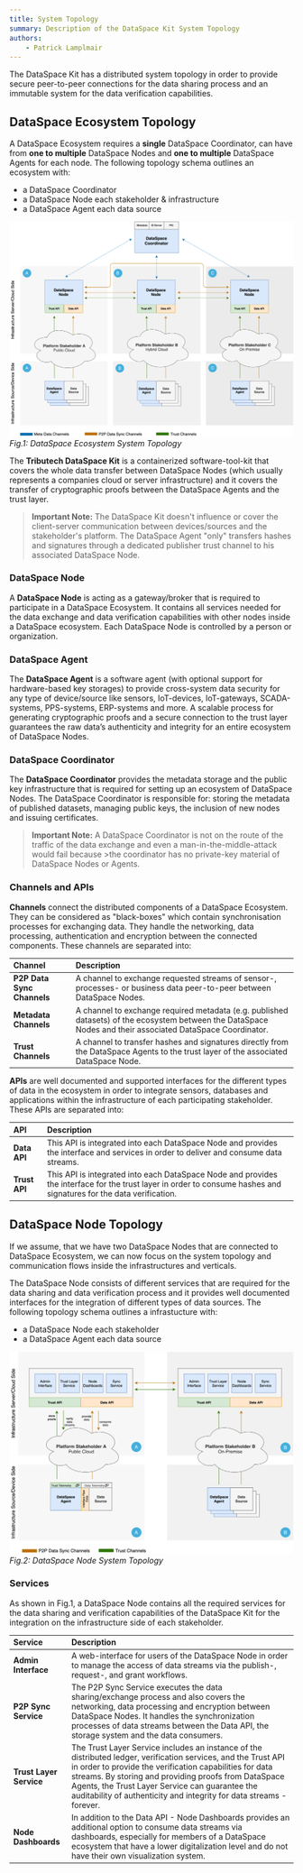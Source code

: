 ```yaml
---
title: System Topology
summary: Description of the DataSpace Kit System Topology
authors:
    - Patrick Lamplmair
---
```


The DataSpace Kit has a distributed system topology in order to provide secure peer-to-peer connections for the data sharing process and an immutable system for the data verification capabilities.

## DataSpace Ecosystem Topology

A DataSpace Ecosystem requires a **single** DataSpace Coordinator, can have from **one to multiple** DataSpace Nodes and **one to multiple** DataSpace Agents for each node. The following topology schema outlines an ecosystem with:

- a DataSpace Coordinator
- a DataSpace Node each stakeholder & infrastructure
- a DataSpace Agent each data source

![DataSpace Topology Schema](img/dataspace-topology-schema.png)
*Fig.1: DataSpace Ecosystem System Topology*

The **Tributech DataSpace Kit** is a containerized software-tool-kit that covers the whole data transfer between DataSpace Nodes (which usually represents a companies cloud or server infrastructure) and it covers the transfer of cryptographic proofs between the DataSpace Agents and the trust layer.

> **Important Note:** The DataSpace Kit doesn't influence or cover the client-server communication between devices/sources and the stakeholder's platform. The DataSpace Agent "only" transfers hashes and signatures through a dedicated publisher trust channel to his associated DataSpace Node.

### DataSpace Node

A **DataSpace Node** is acting as a gateway/broker that is required to participate in a DataSpace Ecosystem. It contains all services needed for the data exchange and data verification capabilities with other nodes inside a DataSpace ecosystem. Each DataSpace Node is controlled by a person or organization.

### DataSpace Agent

The **DataSpace Agent** is a software agent (with optional support for hardware-based key storages) to provide cross-system data security for any type of device/source like sensors, IoT-devices, IoT-gateways, SCADA-systems, PPS-systems, ERP-systems and more. A scalable process for generating cryptographic proofs and a secure connection to the trust layer guarantees the raw data’s authenticity and integrity for an entire ecosystem of DataSpace Nodes.

### DataSpace Coordinator

The **DataSpace Coordinator** provides the metadata storage and the public key infrastructure that is required for setting up an ecosystem of DataSpace Nodes. The DataSpace Coordinator is responsible for: storing the metadata of published datasets, managing public keys, the inclusion of new nodes and issuing certificates.

>**Important Note:** A DataSpace Coordinator is not on the route of the traffic of the data exchange and even a man-in-the-middle-attack would fail because >the coordinator has no private-key material of DataSpace Nodes or Agents.

### Channels and APIs

**Channels** connect the distributed components of a DataSpace Ecosystem. They can be considered as "black-boxes" which contain synchronisation processes for exchanging data. They handle the networking, data processing, authentication and encryption between the connected components. These channels are separated into:

| Channel       | Description |
| :---          |    :----    |
| **P2P Data Sync Channels**  | A channel to exchange requested streams of sensor-, processes- or business data peer-to-peer between DataSpace Nodes.|
| **Metadata Channels**    | A channel to exchange required metadata (e.g. published datasets) of the ecosystem between the DataSpace Nodes and their associated DataSpace Coordinator.|
| **Trust Channels**  | A channel to transfer hashes and signatures directly from the DataSpace Agents to the trust layer of the associated DataSpace Node.|

**APIs** are well documented and supported interfaces for the different types of data in the ecosystem in order to integrate sensors, databases and applications within the infrastructure of each participating stakeholder. These APIs are separated into:

| API       | Description |
| :---          |    :----    |
| **Data API** | This API is integrated into each DataSpace Node and provides the interface and services in order to deliver and consume data streams. |
| **Trust API** | This API is integrated into each DataSpace Node and provides the interface for the trust layer in order to consume hashes and signatures for the data verification. |

## DataSpace Node Topology

If we assume, that we have two DataSpace Nodes that are connected to DataSpace Ecosystem, we can now focus on the system topology and communication flows inside the infrastructures and verticals.

The DataSpace Node consists of different services that are required for the data sharing and data verification process and it provides well documented interfaces for the integration of different types of data sources. The following topology schema outlines a infrastucture with:

- a DataSpace Node each stakeholder
- a DataSpace Agent each data source

![DataSpace Node Topology Schema](img/dataspace-node-topology-schema.png)
*Fig.2: DataSpace Node System Topology*

### Services

As shown in Fig.1, a DataSpace Node contains all the required services for the data sharing and verification capabilities of the DataSpace Kit for the integration on the infrastructure side of each stakeholder.

| Service       | Description |
| :---          |    :----    |
| **Admin Interface** | A web-interface for users of the DataSpace Node in order to manage the access of data streams via the publish-, request-, and grant workflows. |
| **P2P Sync Service** | The P2P Sync Service executes the data sharing/exchange process and also covers the networking, data processing and encryption between DataSpace Nodes. It handles the synchronization processes of data streams between the Data API, the storage system and the data consumers. |
| **Trust Layer Service** | The Trust Layer Service includes an instance of the distributed ledger, verification services, and the Trust API in order to provide the verification capabilities for data streams. By storing and providing proofs from DataSpace Agents, the Trust Layer Service can guarantee the auditability of authenticity and integrity for data streams - forever.|
| **Node Dashboards** | In addition to the Data API - Node Dashboards provides an additional option to consume data streams via dashboards, especially for members of a DataSpace ecosystem that have a lower digitalization level and do not have their own visualization system.|
